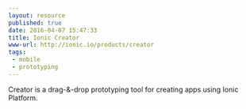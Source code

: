 ```yaml
---
layout: resource
published: true
date: 2016-04-07 15:47:33
title: Ionic Creator
www-url: http://ionic.io/products/creator
tags:
 - mobile
 - prototyping
---
```


Creator is a drag-&-drop prototyping tool for creating apps using Ionic Platform.

